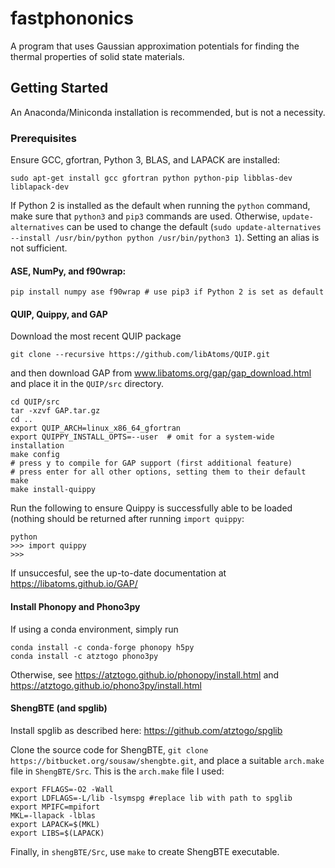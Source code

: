 # fastphononics
A program that uses Gaussian approximation potentials for finding the thermal
properties of solid state materials.

## Getting Started
An Anaconda/Miniconda installation is recommended, but is not a necessity.
### Prerequisites
Ensure GCC, gfortran, Python 3, BLAS, and LAPACK are installed:
```
sudo apt-get install gcc gfortran python python-pip libblas-dev liblapack-dev
```
If Python 2 is installed as the default when running the `python` command, make
sure that `python3` and `pip3` commands are used. Otherwise,
`update-alternatives` can be used to change the default
(`sudo update-alternatives --install /usr/bin/python python /usr/bin/python3 1`).
 Setting an alias is not sufficient.

#### ASE, NumPy, and f90wrap:
```
pip install numpy ase f90wrap # use pip3 if Python 2 is set as default
```

#### QUIP, Quippy, and GAP
Download the most recent QUIP package
```
git clone --recursive https://github.com/libAtoms/QUIP.git
```
and then download GAP from www.libatoms.org/gap/gap_download.html and place it
in the `QUIP/src` directory.
```
cd QUIP/src
tar -xzvf GAP.tar.gz
cd ..
export QUIP_ARCH=linux_x86_64_gfortran
export QUIPPY_INSTALL_OPTS=--user  # omit for a system-wide installation
make config
# press y to compile for GAP support (first additional feature)
# press enter for all other options, setting them to their default
make
make install-quippy
```
Run the following to ensure Quippy is successfully able to be loaded (nothing
  should be returned after running `import quippy`:
```
python
>>> import quippy
>>>
```

If unsuccesful, see the up-to-date documentation at
https://libatoms.github.io/GAP/

#### Install Phonopy and Phono3py
If using a conda environment, simply run
```
conda install -c conda-forge phonopy h5py
conda install -c atztogo phono3py
```
Otherwise, see https://atztogo.github.io/phonopy/install.html and
https://atztogo.github.io/phono3py/install.html

#### ShengBTE (and spglib)
Install spglib as described here: https://github.com/atztogo/spglib

Clone the source code for ShengBTE, `git clone
https://bitbucket.org/sousaw/shengbte.git`, and place a suitable `arch.make`
file in `ShengBTE/Src`. This is the `arch.make` file I used:
```
export FFLAGS=-O2 -Wall
export LDFLAGS=-L/lib -lsymspg #replace lib with path to spglib
export MPIFC=mpifort
MKL=-llapack -lblas
export LAPACK=$(MKL)
export LIBS=$(LAPACK)
```
Finally, in `shengBTE/Src`, use `make` to create ShengBTE executable.
